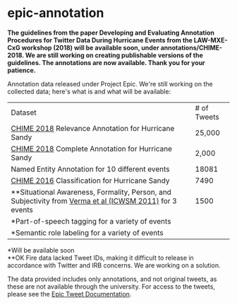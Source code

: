 # epic-annotation
**The guidelines from the paper <b>Developing and Evaluating Annotation Procedures for Twitter Data During Hurricane Events</b> from the LAW-MXE-CxG workshop (2018) will be available soon, under annotations/CHIME-2018. We are still working on creating publishable versions of the guidelines. The annotations are now available. Thank you for your patience.**

Annotation data released under Project Epic. We're still working on the collected data; here's what is and what will be available:

<table>
  <tr><td>Dataset</td><td># of Tweets</td></tr>
  <tr><td><a href="https://aclanthology.coli.uni-saarland.de/papers/W18-4915/w18-4915">CHIME 2018</a> Relevance Annotation for Hurricane Sandy </td><td>25,000</td></tr>
  <tr><td><a href="https://aclanthology.coli.uni-saarland.de/papers/W18-4915/w18-4915">CHIME 2018</a> Complete Annotation for Hurricane Sandy </td><td>2,000</td></tr>
  <tr><td>Named Entity Annotation for 10 different events</td><td>18081</tr>
  <tr><td><a href="http://www.aclweb.org/anthology/W16-6201">CHIME 2016</a> Classification for Hurricane Sandy</td><td>7490</td></tr>
  <tr><td>**Situational Awareness, Formality, Person, and Subjectivity from  <a href="http://www.aaai.org/ocs/index.php/ICWSM/ICWSM11/paper/download/2834/3282">Verma et al (ICWSM 2011)</a> for 3 events</td><td>1500</td></tr>
  <tr><td>*Part-of-speech tagging for a variety of events</td><td/></tr>
  <tr><td>*Semantic role labeling for a variety of events</td><td/></tr>
</table>
*Will be available soon<br>
**OK Fire data lacked Tweet IDs, making it difficult to release in accordance with Twitter and IRB concerns. We are working on a solution.

The data provided includes only annotations, and not original tweets, as these are not available through the university. For access to the tweets, please see the <a href="https://github.com/Project-EPIC/epic-annotation/blob/master/Epic%20Tweet%20Documentation.pdf">Epic Tweet Documentation</a>.

